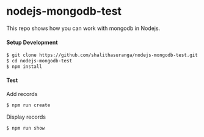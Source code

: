 # nodejs-mongodb-test

This repo shows how you can work with mongodb in Nodejs.

#### Setup Development

```bash
$ git clone https://github.com/shalithasuranga/nodejs-mongodb-test.git
$ cd nodejs-mongodb-test
$ npm install
```

#### Test

Add records

```bash
$ npm run create
```

Display records

```bash
$ npm run show
```
